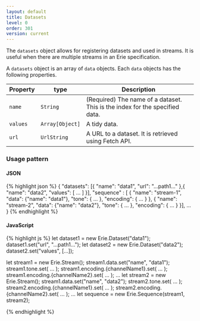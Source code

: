 ```yaml
---
layout: default
title: Datasets
level: 0
order: 301
version: current
---
```


The `datasets` object allows for registering datasets and used in streams.
It is useful when there are multiple streams in an Erie specification.

A `datasets` object is an array of `data` objects.
Each `data` objects has the following properties.

| Property | type | Description |
| -------- | ---- | ----------- |
| `name` | `String` | (Required) The name of a dataset. This is the index for the specified data. |
| `values` | `Array[Object]` | A tidy data. |
| `url` | `UrlString` | A URL to a dataset. It is retrieved using Fetch API. |

### Usage pattern

<code-groups>
<code-group>
<h4>JSON</h4>
{% highlight json %}
{
  "datasets": [{
    "name": "data1",
    "url": "...path1..."
  },{
    "name": "data2",
    "values": [ ... ]
  }],
  "sequence" : [ {
    "name": "stream-1",
    "data": {"name": "data1"},
    "tone": { ... },
    "encoding": { ... }
  },
  {
    "name": "stream-2",
    "data": {"name": "data2"},
    "tone": { ... },
    "encoding": { ... }
  }],
  ...
}
{% endhighlight %}
</code-group>
<code-group>
<h4>JavaScript</h4>
{% highlight js %}
let dataset1 = new Erie.Dataset("data1");
dataset1.set("url", "...path1...");
let dataset2 = new Erie.Dataset("data2");
dataset2.set("values", [...]);

let stream1 = new Erie.Stream();
stream1.data.set("name", "data1");
stream1.tone.set( ... );
stream1.encoding.{channelName1}.set( ... );
stream1.encoding.{channelName2}.set( ... );
...
let stream2 = new Erie.Stream();
stream1.data.set("name", "data2");
stream2.tone.set( ... );
stream2.encoding.{channelName1}.set( ... );
stream2.encoding.{channelName2}.set( ... );
...
let sequence = new Erie.Sequence(stream1, stream2);

{% endhighlight %}
</code-group>
</code-groups>
